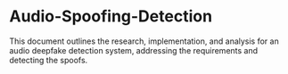# Audio-Spoofing-Detection
This document outlines the research, implementation, and analysis for an audio deepfake detection system, addressing the requirements and detecting the spoofs.
